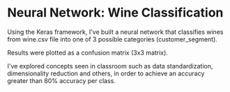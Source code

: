 # Neural Network: Wine Classification

Using the Keras framework, I've built a neural network that classifies wines from wine.csv file into one of 3 possible categories (customer_segment). 

Results were plotted as a confusion matrix (3x3 matrix).

I've explored concepts seen in classroom such as data standardization, dimensionality reduction and others, in order to achieve an accuracy greater than 80% accuracy per class.
